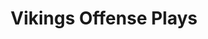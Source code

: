 ---
layout: playbook
title: Vikings Offense Plays
team: vikings
unit: offense
permalink: /vikings/offense/
---